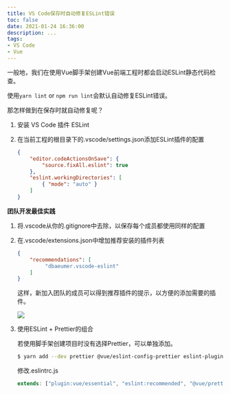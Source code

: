 ```yaml
---
title: VS Code保存时自动修复ESLint错误
toc: false
date: 2021-01-24 16:36:00
description: ...
tags:
- VS Code
- Vue
---
```


一般地，我们在使用Vue脚手架创建Vue前端工程时都会启动ESLint静态代码检查。

使用`yarn lint` or `npm run lint`会默认自动修复ESLint错误。

那怎样做到在保存时就自动修复呢？

1. 安装 VS Code 插件 ESLint

2. 在当前工程的根目录下的.vscode/settings.json添加ESLint插件的配置

   ```json
   {
       "editor.codeActionsOnSave": {
           "source.fixAll.eslint": true
       },
       "eslint.workingDirectories": [
           { "mode": "auto" }
       ]
   }
   ```

**团队开发最佳实践**

1. 将.vscode从你的.gitignore中去除，以保存每个成员都使用同样的配置

2. 在.vscode/extensions.json中增加推荐安装的插件列表

   ```json
   {
       "recommendations": [
         	"dbaeumer.vscode-eslint"
       ]
   }
   ```

   这样，新加入团队的成员可以得到推荐插件的提示，以方便的添加需要的插件。

   ![](/images/eslint-autofix-on-save-1.png)

3. 使用ESLint + Prettier的组合

   若使用脚手架创建项目时没有选择Prettier，可以单独添加。

   ```bash
   $ yarn add --dev prettier @vue/eslint-config-prettier eslint-plugin-prettier
   ```

   修改.eslintrc.js

   ```js
   extends: ["plugin:vue/essential", "eslint:recommended", "@vue/prettier"]
   ```

   

